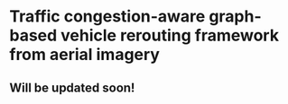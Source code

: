 # Traffic congestion-aware graph-based vehicle rerouting framework from aerial imagery 

## Will be updated soon!

